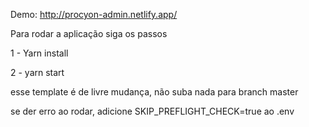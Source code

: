 

Demo: http://procyon-admin.netlify.app/

Para rodar a aplicação siga os passos

1 - Yarn install

2 - yarn start

esse template é de livre mudança, não suba nada para branch master

se der erro ao rodar, adicione SKIP_PREFLIGHT_CHECK=true ao .env
